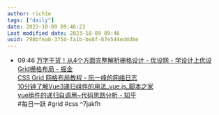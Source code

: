 ```yaml
---
author: rich1e
tags: ["daily"]
date: 2023-10-09 09:46:23
Last modified date: 2023-10-09 09:46
uuid: 798bfea8-375d-fa1b-be8f-87e544eddd8e
---
```


- 09:46 [万字干货！从4个方面完整解析栅格设计 - 优设网 - 学设计上优设](https://www.uisdc.com/grid-design-analysis)<br>[Grid栅格布局 - 掘金](https://juejin.cn/post/7083428699235680270?from=search-suggest)<br>[CSS Grid 网格布局教程 - 阮一峰的网络日志](https://www.ruanyifeng.com/blog/2019/03/grid-layout-tutorial.html)<br>[10分钟了解Vue3递归组件的用法_vue.js_脚本之家](https://www.jb51.net/article/240152.htm)<br>[vue组件的递归自调用~代码思路分析 - 知乎](https://zhuanlan.zhihu.com/p/416248104)<br>#每日一跃 #grid #css ^7jakfh